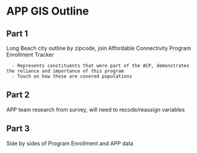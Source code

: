 # APP GIS Outline

## Part 1
Long Beach city outline by zipcode, join Affordable Connectivity Program Enrollment Tracker 
    
      - Represents constituents that were part of the ACP, demonstrates the reliance and importance of this program
      - Touch on how these are covered populations

## Part 2
APP team research from survey, will need to recode/reassign variables 

## Part 3
Side by sides of Program Enrollment and APP data
